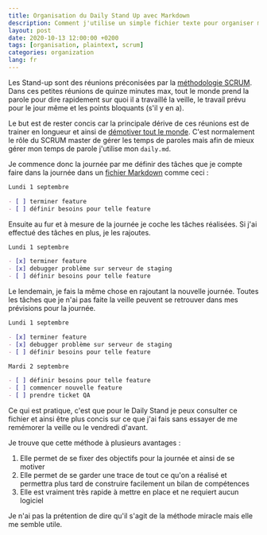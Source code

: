 ```yaml
---
title: Organisation du Daily Stand Up avec Markdown
description: Comment j'utilise un simple fichier texte pour organiser mon Daily Stand-Up
layout: post
date: 2020-10-13 12:00:00 +0200
tags: [organisation, plaintext, scrum]
categories: organization
lang: fr
---
```


Les Stand-up sont des réunions préconisées par la [méthodologie SCRUM](https://en.wikipedia.org/wiki/Stand-up_meeting). Dans ces petites réunions de quinze minutes max, tout le monde prend la parole pour dire rapidement sur quoi il a travaillé la veille, le travail prévu pour le jour même et les points bloquants (s'il y en a).

Le but est de rester concis car la principale dérive de ces réunions est de trainer en longueur et ainsi de [démotiver tout le monde](https://www.usehaystack.io/blog/we-cancelled-standups-and-let-the-team-build-heres-what-happened). C'est normalement le rôle du SCRUM master de gérer les temps de paroles mais afin de mieux gérer mon temps de parole j'utilise mon `daily.md`.

Je commence donc la journée par me définir des tâches que je compte faire dans la journée dans un [fichier Markdown](https://commonmark.org/) comme ceci :

```markdown
Lundi 1 septembre

- [ ] terminer feature
- [ ] définir besoins pour telle feature
```

Ensuite au fur et à mesure de la journée je coche les tâches réalisées. Si j'ai effectué des tâches en plus, je les rajoutes.

```markdown
Lundi 1 septembre

- [x] terminer feature
- [x] debugger problème sur serveur de staging
- [ ] définir besoins pour telle feature
```

Le lendemain, je fais la même chose en rajoutant la nouvelle journée. Toutes les tâches que je n'ai pas faite la veille peuvent se retrouver dans mes prévisions pour la journée.

```markdown
Lundi 1 septembre

- [x] terminer feature
- [x] debugger problème sur serveur de staging
- [ ] définir besoins pour telle feature

Mardi 2 septembre

- [ ] définir besoins pour telle feature
- [ ] commencer nouvelle feature
- [ ] prendre ticket QA
```

Ce qui est pratique, c'est que pour le Daily Stand je peux consulter ce fichier et ainsi être plus concis sur ce que j'ai fais sans essayer de me remémorer la veille ou le vendredi d'avant.

Je trouve que cette méthode à plusieurs avantages :

1. Elle permet de se fixer des objectifs pour la journée et ainsi de se motiver
2. Elle permet de se garder une trace de tout ce qu'on a réalisé et permettra plus tard de construire facilement un bilan de compétences
3. Elle est vraiment très rapide à mettre en place et ne requiert aucun logiciel

Je n'ai pas la prétention de dire qu'il s'agit de la méthode miracle mais elle me semble utile.
